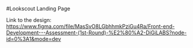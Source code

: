#Lookscout Landing Page

Link to the design: https://www.figma.com/file/MasSvO8LGbhhmkPziGu4Ra/Front-end-Development---Assessment-(1st-Round)-%E2%80%A2-DiGiLABS?node-id=0%3A1&mode=dev
